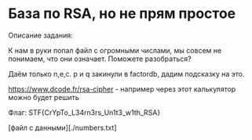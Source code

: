 # База по RSA, но не прям простое


Описание задания:

К нам в руки попал файл с огромными числами, мы совсем не понимаем, что они означает. Поможете разобраться? 


Даём только n,e,c. p и q закинули в factordb, дадим подсказку на это.

https://www.dcode.fr/rsa-cipher - например через этот калькулятор можно будет решить

Флаг: STF{CrYpTo_L34rn3rs_Un1t3_w1th_RSA}

[файл с данными][./numbers.txt]

